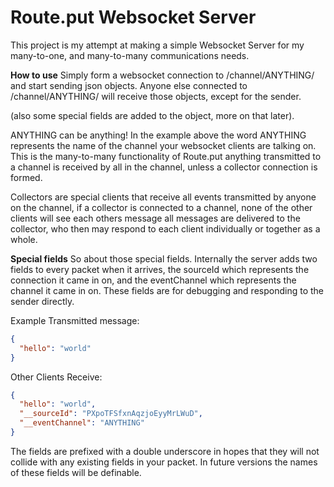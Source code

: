 # Route.put Websocket Server #

This project is my attempt at making a simple Websocket Server for my many-to-one, and many-to-many communications needs.

**How to use**
Simply form a websocket connection to /channel/ANYTHING/ and start sending json objects. Anyone else connected to /channel/ANYTHING/ will receive those objects, except for the sender. 

(also some special fields are added to the object, more on that later).

ANYTHING can be anything! In the example above the word ANYTHING represents the name of the channel your websocket clients are talking on. This is the many-to-many functionality of Route.put anything transmitted to a channel is received by all in the channel, unless a collector connection is formed.

Collectors are special clients that receive all events transmitted by anyone on the channel, if a collector is connected to a channel, none of the other clients will see each others message all messages are delivered to the collector, who then may respond to each client individually or together as a whole.

**Special fields**
So about those special fields. Internally the server adds two fields to every packet when it arrives, the sourceId which represents the connection it came in on, and the eventChannel which represents the channel it came in on. These fields are for debugging and responding to the sender directly.

Example Transmitted message:

```json
{
  "hello": "world"
}
```

Other Clients Receive:

```json
{
  "hello": "world",
  "__sourceId": "PXpoTFSfxnAqzjoEyyMrLWuD",
  "__eventChannel": "ANYTHING"
}
```

The fields are prefixed with a double underscore in hopes that they will not collide with any existing fields in your packet. In future versions the names of these fields will be definable.

